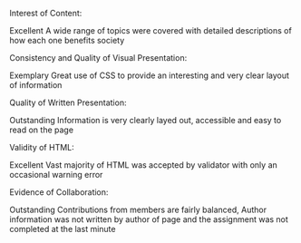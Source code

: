 Interest of Content:

Excellent
A wide range of topics were covered with detailed descriptions of how each one benefits society

Consistency and Quality of Visual Presentation:

Exemplary
Great use of CSS to provide an interesting and very clear layout of information


Quality of Written Presentation:

Outstanding
Information is very clearly layed out, accessible and easy to read on the page

Validity of HTML:

Excellent
Vast majority of HTML was accepted by validator with only an  occasional warning error


Evidence of Collaboration:

Outstanding
Contributions from members are fairly balanced, Author information was not written by author of page and the assignment was not completed at the last minute
